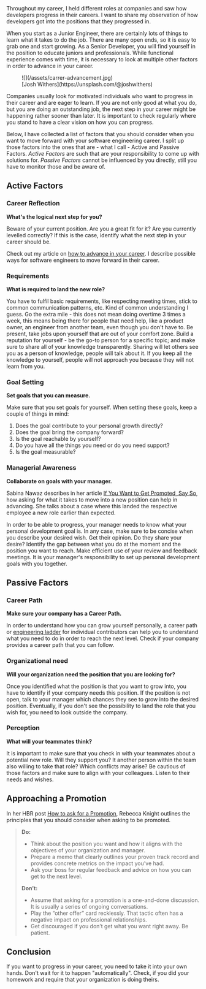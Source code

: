 <div class="post__intro" markdown="1">
Throughout my career, I held different roles at companies and saw how developers progress in their careers.
I want to share my observation of how developers got into the positions that they progressed in.

When you start as a Junior Engineer, there are certainly lots of things to learn what it takes to do the job. There are many open ends, so it is easy to grab one and start growing. As a Senior Developer, you will find yourself in the position to educate juniors and professionals. While functional experience comes with time, it is necessary to look at multiple other factors in order to advance in your career.
</div>

<figure class="image image--block" markdown="1">
  ![](/assets/carrer-advancement.jpg)

<figcaption class="image__caption image__caption--no-border" markdown="1">
  <span class="image__caption__copywrite">[Josh Withers](https://unsplash.com/@joshwithers)</span>
</figcaption>
</figure>

Companies usually look for motivated individuals who want to progress in their career and are eager to learn.
If you are not only good at what you do, but you are doing an outstanding job, the next step in your career might be happening rather sooner than later.
It is important to check regularly where you stand to have a clear vision on how you can progress.

Below, I have collected a list of factors that you should consider when you want to move forward with your software engineering career.
I split up those factors into the ones that are - what I call - Active and Passive Factors. _Active Factors_ are such that are your responsibility to come up with solutions for. _Passive Factors_ cannot be influenced by you directly, still you have to monitor those and be aware of.

## Active Factors

### Career Reflection
__What's the logical next step for you?__

Beware of your current position. Are you a great fit for it? Are you currently levelled correctly? If this is the case, identify what the next step in your career should be.

Check out my article on [how to advance in your career](https://drublic.de/blog/career-path-engineering-roles). I describe possible ways for software engineers to move forward in their career.

### Requirements
__What is required to land the new role?__

You have to fulfil basic requirements, like respecting meeting times, stick to common communication patterns, etc. Kind of common understanding I guess.
Go the extra mile - this does not mean doing overtime 3 times a week, this means being there for people that need help, like a product owner, an engineer from another team, even though you don't have to. Be present, take jobs upon yourself that are out of your comfort zone.
Build a reputation for yourself - be the go-to person for a specific topic; and make sure to share all of your knowledge transparently. Sharing will let others see you as a person of knowledge, people will talk about it. If you keep all the knowledge to yourself, people will not approach you because they will not learn from you.

### Goal Setting
__Set goals that you can measure.__

Make sure that you set goals for yourself. When setting these goals, keep a couple of things in mind:

1. Does the goal contribute to your personal growth directly?
2. Does the goal bring the company forward?
3. Is the goal reachable by yourself?
4. Do you have all the things you need or do you need support?
5. Is the goal measurable?

### Managerial Awareness
__Collaborate on goals with your manager.__

Sabina Nawaz describes in her article [If You Want to Get Promoted, Say So](https://hbr.org/2017/01/if-you-want-to-get-promoted-say-so), how asking for what it takes to move into a new position can help in advancing. She talks about a case where this landed the respective employee a new role earlier than expected.

In order to be able to progress, your manager needs to know what your personal development goal is. In any case, make sure to be concise when you describe your desired wish. Get their opinion. Do they share your desire? Identify the gap between what you do at the moment and the position you want to reach. Make efficient use of your review and feedback meetings.
It is your manager's responsibility to set up personal development goals with you together.

## Passive Factors

### Career Path
__Make sure your company has a Career Path.__

In order to understand how you can grow yourself personally, a career path or [engineering ladder](http://www.engineeringladders.com/) for individual contributors can help you to understand what you need to do in order to reach the next level. Check if your company provides a career path that you can follow.

### Organizational need
__Will your organization need the position that you are looking for?__

Once you identified what the position is that you want to grow into, you have to identify if your company needs this position.
If the position is not open, talk to your manager which chances they see to grow into the desired position.
Eventually, if you don't see the possibility to land the role that you wish for, you need to look outside the company.

### Perception
__What will your teammates think?__

It is important to make sure that you check in with your teammates about a potential new role. Will they support you? It another person within the team also willing to take that role? Which conflicts may arise? Be cautious of those factors and make sure to align with your colleagues. Listen to their needs and wishes.

## Approaching a Promotion

In her HBR post [How to ask for a Promotion](https://hbr.org/2018/01/how-to-ask-for-a-promotion), Rebecca Knight outlines the principles that you should consider when asking to be promoted.

> __Do:__
> - Think about the position you want and how it aligns with the objectives of your organization and manager.
> - Prepare a memo that clearly outlines your proven track record and provides concrete metrics on the impact you’ve had.
> - Ask your boss for regular feedback and advice on how you can get to the next level.
>
> __Don’t:__
> - Assume that asking for a promotion is a one-and-done discussion. It is usually a series of ongoing conversations.
> - Play the “other offer” card recklessly. That tactic often has a negative impact on professional relationships.
> - Get discouraged if you don’t get what you want right away. Be patient.

## Conclusion

If you want to progress in your career, you need to take it into your own hands. Don't wait for it to happen "automatically". Check, if you did your homework and require that your organization is doing theirs.
